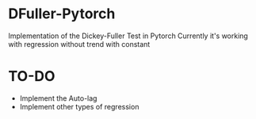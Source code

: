 # DFuller-Pytorch
Implementation of the Dickey-Fuller Test in Pytorch
Currently it's working with regression without trend with constant

# TO-DO
* Implement the Auto-lag
* Implement other types of regression
